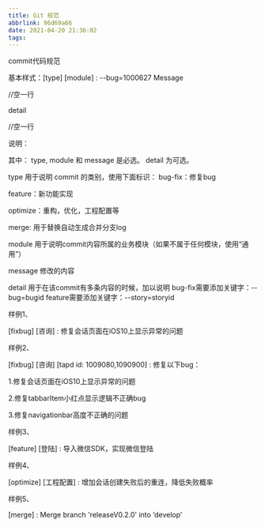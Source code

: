 ```yaml
---
title: Git 规范
abbrlink: 96d69a66
date: 2021-04-20 21:36:02
tags:
---
```


commit代码规范

基本样式：[type] [module] : --bug=1000627 Message

//空一行

detail

//空一行

说明：

其中：
type, module 和 message 是必选。
detail 为可选。

type 用于说明 commit 的类别，使用下面标识：
  bug-fix：修复bug

  feature：新功能实现

  optimize：重构，优化，工程配置等

  merge: 用于替换自动生成合并分支log

module 用于说明commit内容所属的业务模块（如果不属于任何模块，使用“通用”）

message 修改的内容

detail 用于在该commit有多条内容的时候，加以说明
bug-fix需要添加关键字：--bug=bugid
feature需要添加关键字：--story=storyid

样例1、

[fixbug] [咨询] : 修复会话页面在iOS10上显示异常的问题

样例2、

[fixbug] [咨询] [tapd id: 1009080,1090900] : 修复以下bug：

1.修复会话页面在iOS10上显示异常的问题

2.修复tabbarItem小红点显示逻辑不正确bug

3.修复navigationbar高度不正确的问题

样例3、

[feature] [登陆] : 导入微信SDK，实现微信登陆

样例4、

[optimize] [工程配置] : 增加会话创建失败后的重连，降低失败概率

样例5、

[merge] : Merge branch 'releaseV0.2.0' into ‘develop’
